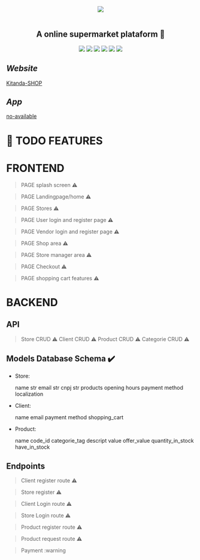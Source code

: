 <div align='center'>
    <img src='https://user-images.githubusercontent.com/55309160/108445470-356e7380-723b-11eb-8615-0f560f338f8d.png'></img><br/><br/>
    <h2><b>A online supermarket plataform 💸</b></h2>
    <img src='https://img.shields.io/badge/Python-3.8-blue'></img>
    <img src='https://img.shields.io/badge/Django-3-green'></img>
    <img src='https://img.shields.io/badge/Django REST Framework-3.12.x-red'></img>
    <img src='https://img.shields.io/badge/React-16.13.x-blue'></img>
    <img src='https://img.shields.io/badge/React Native-0.63-blue'></img>
    <img src='https://img.shields.io/github/license/Mika-IO/thenkuest'></img>
    
</div>

## *Website*

[Kitanda-SHOP](https://www.kitanda.shop/)

## *App*

[no-available]()
# :pushpin: **TODO FEATURES** 
# FRONTEND

> PAGE splash screen :warning:

> PAGE Landingpage/home :warning:

> PAGE Stores :warning:

> PAGE User login and register page :warning:

> PAGE Vendor login and register page :warning:

> PAGE Shop area :warning:

> PAGE Store manager area :warning:

> PAGE Checkout :warning:

> PAGE shopping cart  features :warning:

# BACKEND

## API

> Store CRUD :warning:
> Client CRUD :warning:
> Product CRUD :warning:
> Categorie CRUD :warning:

## Models Database Schema :heavy_check_mark:

- Store:
   
   name str
   email str
   cnpj str
   products
   opening hours
   payment method
   localization

- Client:
   
   name 
   email
   payment method
   shopping_cart

- Product:
   
   name
   code_id
   categorie_tag
   descript
   value
   offer_value
   quantity_in_stock
   have_in_stock


## Endpoints

> Client register route :warning:

> Store register :warning:

> Client Login route :warning:

> Store Login route :warning:

> Product register route :warning:

> Product request route :warning:

> Payment :warning

